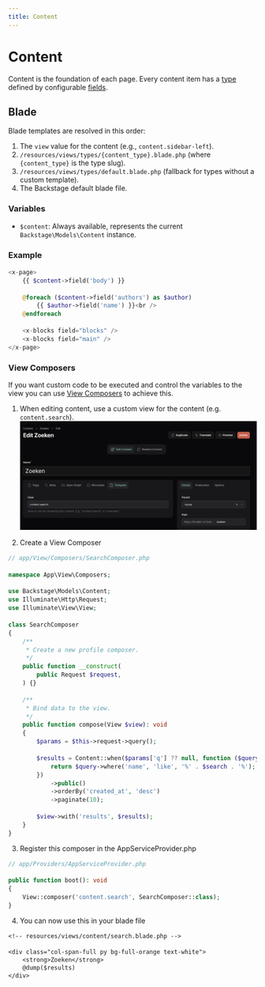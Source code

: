 ```yaml
---
title: Content
---
```


# Content

Content is the foundation of each page. Every content item has a [type](/02-types/01-introduction) defined by configurable [fields](/03-fields/01-introduction).

## Blade

Blade templates are resolved in this order:

1. The `view` value for the content (e.g., `content.sidebar-left`).
2. `/resources/views/types/{content_type}.blade.php` (where `{content_type}` is the type slug).
3. `/resources/views/types/default.blade.php` (fallback for types without a custom template).
4. The Backstage default blade file.

### Variables

- `$content`: Always available, represents the current `Backstage\Models\Content` instance.

### Example

```php
<x-page>
    {{ $content->field('body') }}

    @foreach ($content->field('authors') as $author)
        {{ $author->field('name') }}<br />
    @endforeach

    <x-blocks field="blocks" />
    <x-blocks field="main" />
</x-page>
```

### View Composers

If you want custom code to be executed and control the variables to the view you can use [View Composers](https://laravel.com/docs/12.x/views#view-composers) to achieve this.

1. When editing content, use a custom view for the content (e.g. `content.search`).
![View file in content](view-template.png)

2. Create a View Composer

```php
// app/View/Composers/SearchComposer.php

namespace App\View\Composers;

use Backstage\Models\Content;
use Illuminate\Http\Request;
use Illuminate\View\View;

class SearchComposer
{
    /**
     * Create a new profile composer.
     */
    public function __construct(
        public Request $request,
    ) {}

    /**
     * Bind data to the view.
     */
    public function compose(View $view): void
    {
        $params = $this->request->query();

        $results = Content::when($params['q'] ?? null, function ($query, $search) {
            return $query->where('name', 'like', '%' . $search . '%');
        })
            ->public()
            ->orderBy('created_at', 'desc')
            ->paginate(10);

        $view->with('results', $results);
    }
}
```

3. Register this composer in the AppServiceProvider.php

```php
// app/Providers/AppServiceProvider.php

public function boot(): void
{
    View::composer('content.search', SearchComposer::class);
}
```

4. You can now use this in your blade file

```blade
<!-- resources/views/content/search.blade.php -->

<div class="col-span-full py bg-full-orange text-white">
    <strong>Zoeken</strong>
    @dump($results)
</div>

```
